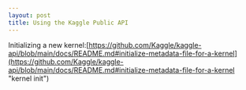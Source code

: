 ```yaml
---
layout: post
title: Using the Kaggle Public API
---
```


Initializing a new kernel:[https://github.com/Kaggle/kaggle-api/blob/main/docs/README.md#initialize-metadata-file-for-a-kernel](https://github.com/Kaggle/kaggle-api/blob/main/docs/README.md#initialize-metadata-file-for-a-kernel "kernel init") 
